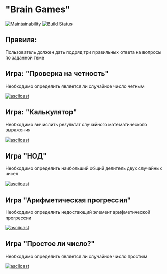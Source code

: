 #  "Brain Games"
[![Maintainability](https://api.codeclimate.com/v1/badges/6fd879a51da152b6fe1f/maintainability)](https://codeclimate.com/github/mika193/brain-games/maintainability)
[![Build Status](https://travis-ci.org/mika193/project-lvl1-s412.svg?branch=master)](https://travis-ci.org/mika193/project-lvl1-s412)

## Правила:
Пользователь должен дать подряд три правильных ответа на вопросы по заданной теме

## Игра: "Проверка на четность"
Необходимо определить является ли случайное число четным

[![asciicast](https://asciinema.org/a/XVu3jg6Y1D1LmfQSTFEP256Aa.svg)](https://asciinema.org/a/XVu3jg6Y1D1LmfQSTFEP256Aa)

## Игра: "Калькулятор"
Необходимо вычислить результат случайного математического выражения

[![asciicast](https://asciinema.org/a/UzDBmcWXR3Hm4dcsbSA07VK0m.svg)](https://asciinema.org/a/UzDBmcWXR3Hm4dcsbSA07VK0m)

## Игра "НОД"
Необходимо определить наибольший общий делитель двух случайных чисел

[![asciicast](https://asciinema.org/a/LGoRkpEYNJcx1KANoiCWS5Lpa.svg)](https://asciinema.org/a/LGoRkpEYNJcx1KANoiCWS5Lpa)

## Игра "Арифметическая прогрессия"
Необходимо определить недостающий элемент арифметической прогрессии

[![asciicast](https://asciinema.org/a/JYkwU6bMkH4i3PK98N9QA9cPW.svg)](https://asciinema.org/a/JYkwU6bMkH4i3PK98N9QA9cPW)

## Игра "Простое ли число?"
Необходимо определить является ли случайное число простым

[![asciicast](https://asciinema.org/a/hTC4He31Vbnr1fp27lOMnNBEk.svg)](https://asciinema.org/a/hTC4He31Vbnr1fp27lOMnNBEk)
